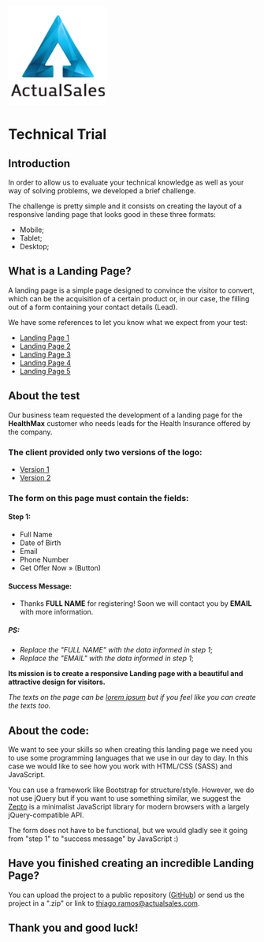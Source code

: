 <img src="as-logo/as-logo.png">

# Technical Trial

## Introduction

In order to allow us to evaluate your technical knowledge as well as your way of solving problems, we developed a brief challenge.

The challenge is pretty simple and it consists on creating the layout of a responsive landing page that looks good in these three formats:

- Mobile;
- Tablet;
- Desktop;


##  What is a Landing Page?

A landing page is a simple page designed to convince the visitor to convert, which can be the acquisition of a certain product or, in our case, the filling out of a form containing your contact details (Lead).

We have some references to let you know what we expect from your test:

- [Landing Page 1](references/lp-01.png)
- [Landing Page 2](references/lp-02.png)
- [Landing Page 3](references/lp-03.png)
- [Landing Page 4](references/lp-04.png)
- [Landing Page 5](references/lp-05.png)

## About the test

Our business team requested the development of a landing page for the **HealthMax** customer who needs leads for the Health Insurance offered by the company.

### The client provided only two versions of the logo:
* [Version 1](healthmax/logo-color.png)
* [Version 2](healthmax/logo-white.png)

### The form on this page must contain the fields:

#### Step 1:

- Full Name
- Date of Birth
- Email
- Phone Number
- Get Offer Now » (Button)

#### Success Message:
- Thanks **FULL NAME** for registering!
Soon we will contact you by **EMAIL** with more information.

##### PS:
- *Replace the "FULL NAME" with the data informed in step 1*;
- *Replace the "EMAIL" with the data informed in step 1*;

**Its mission is to create a responsive Landing page with a beautiful and attractive design for visitors.**

*The texts on the page can be [lorem ipsum](https://lipsum.com/) but if you feel like you can create the texts too.*

## About the code:

We want to see your skills so when creating this landing page we need you to use some programming languages that we use in our day to day. In this case we would like to see how you work with HTML/CSS (SASS) and JavaScript.

You can use a framework like Bootstrap for structure/style. However, we do not use jQuery but if you want to use something similar, we suggest the [Zepto](https://zeptojs.com/) is a minimalist JavaScript library for modern browsers with a largely jQuery-compatible API.

The form does not have to be functional, but we would gladly see it going from "step 1" to "success message" by JavaScript :)

## Have you finished creating an incredible Landing Page?

You can upload the project to a public repository ([GitHub](https://github.com/)) or send us the project in a ".zip" or link to <thiago.ramos@actualsales.com>.

## Thank you and good luck!